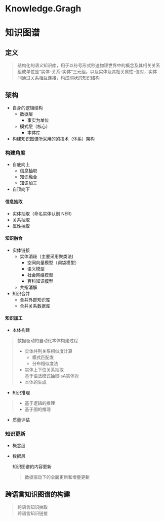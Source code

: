 # Knowledge.Gragh
# 知识图谱
## 定义
> 结构化的语义知识库，用于以符号形式秒速物理世界中的概念及其相关关系组成单位是“实体-关系-实体”三元组，以及实体及其相关属性-值对，实体间通过关系相互连接，构成网状的知识结构  
   
## 架构  
* 自身的逻辑结构
   * 数据层
      * 事实为单位
   * 模式层（核心）
      * 本体库
* 构建知识图谱所采用的的技术（体系）架构  

   
### 构建角度
* 自底向上
  * 信息抽取
  * 知识融合
  * 知识加工
* 自顶向下   
 
#### 信息抽取
* 实体抽取（命名实体认别 NER）
* 关系抽取
* 属性抽取
  
#### 知识融合
* 实体链接
  * 实体消歧（主要采用聚类法)
    * 空间向量模型（词袋模型）
    * 语义模型
    * 社会网络模型
    * 百科知识模型
  * 共指消解
* 知识合并  
  * 合并外部知识库
  * 合并关系数据库
#### 知识加工
* 本体构建
> 数据驱动的自动化本体构建过程
> * 实体并列关系相似度计算
>   * 模式匹配发
>   * 分布相似度法
> * 实体上下位关系抽取  
>     基于语法模式抽取IsA实体对
> * 本体的生成
* 知识推理
> * 基于逻辑的推理
> * 基于图的推理
* 质量评估

### 知识更新
* 概念层
* 数据层

  知识图谱的内容更新
  >数据驱动下的全面更新和增量更新  
## 跨语言知识图谱的构建
> 跨语言知识抽取  
> 跨语言知识链接

